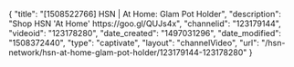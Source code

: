 {
    "title": "[1508522766] HSN | At Home: Glam Pot Holder",
    "description": "Shop HSN 'At Home' https:\/\/goo.gl\/QUJs4x",
    "channelid": "123179144",
    "videoid": "123178280",
    "date_created": "1497031296",
    "date_modified": "1508372440",
    "type": "captivate",
    "layout": "channelVideo",
    "url": "\/hsn-network\/hsn-at-home-glam-pot-holder\/123179144-123178280"
}